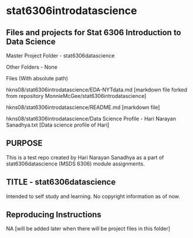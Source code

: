 # stat6306introdatascience

## Files and projects for Stat 6306 Introduction to Data Science
Master Project Folder - stat6306datascience

Other Folders - None

Files (With absolute path) 

  hkns08/stat6306introdatascience/EDA-NYTdata.md  [markdown file forked from repository MonnieMcGee/stat6306introdatascience]

  hkns08/stat6306introdatascience/README.md   [markdown file]
  
  hkns08/stat6306introdatascience/Data Science Profile - Hari Narayan Sanadhya.txt  [Data science profile of Hari]

## PURPOSE
This is a test repo created by Hari Narayan Sanadhya as a part of stat6306datascience (MSDS 6306) module assignments. 

## TITLE - stat6306datascience
Intended to self study and learning. No copyright information as of now.


## Reproducing Instructions 
NA [will be added later when there will be project files in this folder]
